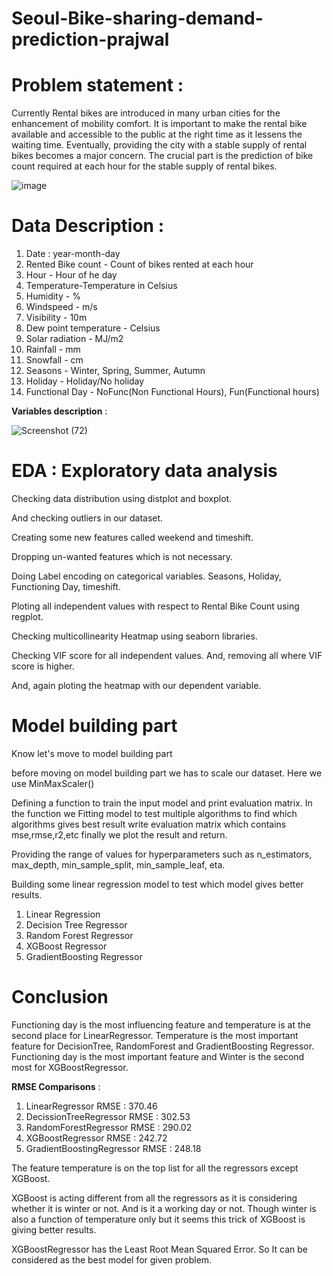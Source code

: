 # Seoul-Bike-sharing-demand-prediction-prajwal

# Problem statement :
Currently Rental bikes are introduced in many urban cities for the enhancement of mobility comfort. It is important to make the rental bike available and accessible to the public at the right time as it lessens the waiting time. Eventually, providing the city with a stable supply of rental bikes becomes a major concern. The crucial part is the prediction of bike count required at each hour for the stable supply of rental bikes.

![image](https://user-images.githubusercontent.com/67784512/211485825-280d1b5d-5835-4d8c-95eb-e2cf6ede9f88.png)


# Data Description :
1. Date : year-month-day
2. Rented Bike count - Count of bikes rented at each hour
3. Hour - Hour of he day
4. Temperature-Temperature in Celsius
5. Humidity - %
6. Windspeed - m/s
7. Visibility - 10m
8. Dew point temperature - Celsius
9. Solar radiation - MJ/m2
10. Rainfall - mm
11. Snowfall - cm
12. Seasons - Winter, Spring, Summer, Autumn
13. Holiday - Holiday/No holiday
14. Functional Day - NoFunc(Non Functional Hours), Fun(Functional hours)

**Variables description** :

![Screenshot (72)](https://user-images.githubusercontent.com/67784512/211484621-09b0baee-c979-427b-9cdb-1df8685014c2.png)

# EDA : Exploratory data analysis
 
 Checking data distribution using distplot and boxplot.
 
 And checking outliers in our dataset.
 
 Creating some new features called weekend and timeshift.
 
 Dropping un-wanted features which is not necessary.
 
 Doing Label encoding on categorical variables.
    Seasons, Holiday, Functioning Day, timeshift.
    
Ploting all independent values with respect to Rental Bike Count using regplot.

Checking multicollinearity Heatmap using seaborn libraries.

Checking VIF score for all independent values. And, removing all where VIF score is higher.

And, again ploting the heatmap with our dependent variable.



# Model building part
Know let's move to model building part

before moving on model building part we has to scale our dataset. Here we use MinMaxScaler()

Defining a function to train the input model and print evaluation matrix.
  In the function we Fitting model to test multiple algorithms to find which algorithms gives best result
  write evaluation matrix which contains mse,rmse,r2,etc
  finally we plot the result and return.

Providing the range of values for hyperparameters such as n_estimators, max_depth, min_sample_split, min_sample_leaf, eta.

Building some linear regression model to test which model gives better results.

1. Linear Regression
2. Decision Tree Regressor
3. Random Forest Regressor
4. XGBoost Regressor
5. GradientBoosting Regressor


# Conclusion

Functioning day is the most influencing feature and temperature is at the second place for LinearRegressor.
Temperature is the most important feature for DecisionTree, RandomForest and GradientBoosting Regressor.
Functioning day is the most important feature and Winter is the second most for XGBoostRegressor.

**RMSE Comparisons** :

1. LinearRegressor RMSE : 370.46
2. DecissionTreeRegressor RMSE : 302.53
3. RandomForestRegressor RMSE : 290.02
4. XGBoostRegressor RMSE : 242.72
5. GradientBoostingRegressor RMSE : 248.18

The feature temperature is on the top list for all the regressors except XGBoost.

XGBoost is acting different from all the regressors as it is considering whether it is winter or not. And is it a working day or not. Though winter is also a function of temperature only but it seems this trick of XGBoost is giving better results.

XGBoostRegressor has the Least Root Mean Squared Error. So It can be considered as the best model for given problem.













 
